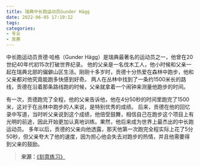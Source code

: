 ```yaml
---
title: 瑞典中长跑运动员Gunder Hägg
date: 2022-06-05 17:19:12
tags:
categories:
- 专业
- 竞赛
---
```


中长跑运动员贡德·哈格（Gunder Hägg）是瑞典最著名的运动员之一，他曾在20世纪40年代初15次打破世界纪录。<!--more-->
他的父亲是一名伐木工人，他小时候和父亲一起在瑞典北部的偏僻山区生活。刚刚十多岁时，贡德十分热爱在森林中跑步，他和父亲都对他究竟能跑多快感到好奇。
两人在丛林中找到了一条约1500米长的路线，贡德在沿着那条路线跑的时候，父亲就拿着一个闹钟来测量他跑步的时间。

有一次，贡德跑完了全程，他的父亲告诉他，他在4分50秒的时间里跑完了1500米，这对于在丛林中跑步的人来说，是特别优秀的成绩。
后来，贡德在他的回忆录中写道，当时听父亲说到这个成绩，他倍受鼓舞，相信自己在跑步这个项目上有光明的前途，因此开始更加认真地训练。果然，他后来成为世界上最杰出的中长跑运动员。
多年以后，贡德的父亲向他透露，那天他第一次跑完全程实际上花了5分50秒，但父亲夸大了他的速度，因为担心他会失去对跑步的热情，并且他需要得到父亲的鼓励。

>**来源：**[《刻意练习》](http://www.sophie-eden.ltd:5171/#/读书/学习/刻意练习.md)  